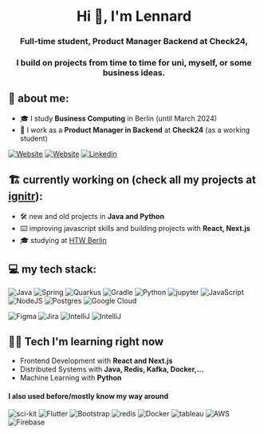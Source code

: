 <h1 align="center">Hi 👋, I'm Lennard</h1>
<h3 align="center"> Full-time student, Product Manager Backend at Check24, </h3>
<h3 align="center">I build on projects from time to time for uni, myself, or some business ideas.</h3>

<h2 align="left"> 💫 about me: </h2>

- 🎓 I study **Business Computing** in Berlin (until March 2024)
- 🏦 I work as a **Product Manager in Backend** at **Check24** (as a working student)

[![Website](https://custom-icon-badges.demolab.com/badge/-zuendorf.me-white?style=for-the-badge&logo=web&logoColor=white)](https://www.zuendorf.me)
[![Website](https://custom-icon-badges.demolab.com/badge/-ignitr.tech-black?style=for-the-badge&logo=web&logoColor=white)](https://www.ignitr.tech)
[![Linkedin](https://img.shields.io/badge/LinkedIn-0077B5?style=for-the-badge&logo=linkedin&logoColor=white)](https://www.zuendorf.me/linkd)

<h2 align="left"> 🏗️ currently working on (check all my projects at <a href="https://ignitr.tech">ignitr</a>):</h2>
  
- 🛠️ new and old projects in **Java and Python**
- ⌨️ improving javascript skills and building projects with **React, Next.js**
- 🎓 studying at [HTW Berlin](https://www.htw-berlin.de/en/)

<h2 align="left"> 💻 my tech stack: </h2>

![Java](https://img.shields.io/badge/Java-ED8B00?style=for-the-badge&logo=openjdk&logoColor=white) ![Spring](https://img.shields.io/badge/Spring-6DB33F?style=for-the-badge&logo=spring&logoColor=white) ![Quarkus](https://img.shields.io/badge/Quarkus-000000?style=for-the-badge&logo=quarkus) ![Gradle](https://img.shields.io/badge/Gradle-02303A.svg?style=for-the-badge&logo=Gradle&logoColor=white) ![Python](https://img.shields.io/badge/Python-FFD43B?style=for-the-badge&logo=python&logoColor=blue) ![jupyter](https://img.shields.io/badge/Jupyter-F37626.svg?&style=for-the-badge&logo=Jupyter&logoColor=white) ![JavaScript](https://img.shields.io/badge/JavaScript-323330?style=for-the-badge&logo=javascript&logoColor=F7DF1E) ![NodeJS](https://img.shields.io/badge/node.js-6DA55F?style=for-the-badge&logo=node.js&logoColor=white) ![Postgres](https://img.shields.io/badge/postgres-%23316192.svg?style=for-the-badge&logo=postgresql&logoColor=white) ![Google Cloud](https://img.shields.io/badge/Google%20Cloud-%234285F4.svg?style=for-the-badge&logo=google-cloud&logoColor=white) 

![Figma](https://img.shields.io/badge/figma-%23F24E1E.svg?style=for-the-badge&logo=figma&logoColor=white)  ![Jira](https://img.shields.io/badge/jira-%230A0FFF.svg?style=for-the-badge&logo=jira&logoColor=white)  ![IntelliJ](https://img.shields.io/badge/IntelliJ_IDEA-000000.svg?style=for-the-badge&logo=intellij-idea&logoColor=white) ![IntelliJ](https://img.shields.io/badge/PyCharm-000000.svg?style=for-the-badge&logo=pycharm&logoColor=white)

<h2 align="left"> 👨‍💻 Tech I'm learning right now </h2>

- Frontend Development with **React and Next.js**
- Distributed Systems with **Java, Redis, Kafka, Docker,...**
- Machine Learning with **Python**

<h4>I also used before/mostly know my way around</h4>

![sci-kit](https://img.shields.io/badge/scikit_learn-F7931E?style=flat-square&logo=scikit-learn&logoColor=white)  ![Flutter](https://img.shields.io/badge/Flutter-%2302569B.svg?style=flat-square&logo=Flutter&logoColor=white) ![Bootstrap](https://img.shields.io/badge/bootstrap-%23563D7C.svg?style=flat-square&logo=bootstrap&logoColor=white) ![redis](https://img.shields.io/badge/redis-%23DD0031.svg?&style=flat-square&logo=redis&logoColor=white) ![Docker](https://img.shields.io/badge/Docker-2CA5E0?style=flat-square&logo=docker&logoColor=white) ![tableau](https://img.shields.io/badge/Tableau-E97627?style=flat-square&logo=Tableau&logoColor=white) ![AWS](https://img.shields.io/badge/Amazon_AWS-232F3E?style=flat-square&logo=amazon-aws&logoColor=white) ![Firebase](https://img.shields.io/badge/firebase-%23039BE5.svg?style=flat-square&logo=firebase)
